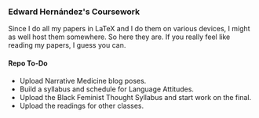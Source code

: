 ### Edward Hernández's Coursework

Since I do all my papers in LaTeX and I do them on various devices, I might as well host them somewhere. So here they are. If you really feel like reading my papers, I guess you can.

#### Repo To-Do

* Upload Narrative Medicine blog poses.
* Build a syllabus and schedule for Language Attitudes.
* Upload the Black Feminist Thought Syllabus and start work on the final.
* Upload the readings for other classes.
